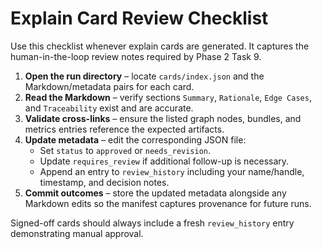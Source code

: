 # Explain Card Review Checklist

Use this checklist whenever explain cards are generated. It captures the human-in-the-loop review notes required by Phase 2 Task 9.

1. **Open the run directory** – locate `cards/index.json` and the Markdown/metadata pairs for each card.
2. **Read the Markdown** – verify sections `Summary`, `Rationale`, `Edge Cases`, and `Traceability` exist and are accurate.
3. **Validate cross-links** – ensure the listed graph nodes, bundles, and metrics entries reference the expected artifacts.
4. **Update metadata** – edit the corresponding JSON file:
   - Set `status` to `approved` or `needs_revision`.
   - Update `requires_review` if additional follow-up is necessary.
   - Append an entry to `review_history` including your name/handle, timestamp, and decision notes.
5. **Commit outcomes** – store the updated metadata alongside any Markdown edits so the manifest captures provenance for future runs.

Signed-off cards should always include a fresh `review_history` entry demonstrating manual approval.
